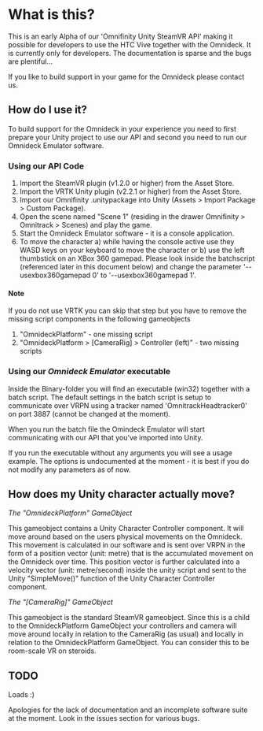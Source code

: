 #  What is this?
This is an early Alpha of our 'Omnifinity Unity SteamVR API' making it possible for developers to use the HTC Vive together with the Omnideck. It is currently only for developers. The documentation is sparse and the bugs are plentiful...

If you like to build support in your game for the Omnideck please contact us.   

##  How do I use it?
To build support for the Omnideck in your experience you need to first prepare your Unity project to use our API and second you need to run our Omnideck Emulator software.

### Using our API Code
1. Import the SteamVR plugin (v1.2.0 or higher) from the Asset Store.
2. Import the VRTK Unity plugin (v2.2.1 or higher) from the Asset Store.
3. Import our Omnifinity .unitypackage into Unity (Assets > Import Package > Custom Package).
4. Open the scene named "Scene 1" (residing in the drawer Omnifinity > Omnitrack > Scenes) and play the game.
5. Start the Omnideck Emulator software - it is a console application.
6. To move the character a) while having the console active use they WASD keys on your keyboard to move the character or b) use the left thumbstick on an XBox 360 gamepad. Please look inside the batchscript (referenced later in this document below) and change the parameter '--usexbox360gamepad 0' to '--usexbox360gamepad 1'. 

#### Note
If you do not use VRTK you can skip that step but you have to remove the missing script components in the following gameobjects

1. "OmnideckPlatform" - one missing script
2. "OmnideckPlatform > [CameraRig] > Controller (left)" - two missing scripts

### Using our *Omnideck Emulator* executable
Inside the Binary-folder you will find an executable (win32) together with a batch script. The default settings in the batch script is setup to communicate over VRPN using a tracker named 'OmnitrackHeadtracker0' on port 3887 (cannot be changed at the moment). 

When you run the batch file the Omindeck Emulator will start communicating with our API that you've imported into Unity. 

If you run the executable without any arguments you will see a usage example. The options is undocumented at the moment - it is best if you do not modify any parameters as of now.

## How does my Unity character actually move?

*The "OmnideckPlatform" GameObject*

This gameobject contains a Unity Character Controller component. It will move around based on the users physical movements on the Omnideck. This movement is calculated in our software and is sent over VRPN in the form of a position vector (unit: metre) that is the accumulated movement on the Omnideck over time. This position vector is further calculated into a velocity vector (unit: metre/second) inside the unity script and sent to the Unity "SimpleMove()" function of the Unity Character Controller component.

*The "[CameraRig]" GameObject*

This gameobject is the standard SteamVR gameobject. Since this is a child to the OmnideckPlatform GameObject your controllers and camera will move around locally in relation to the CameraRig (as usual) and locally in relation to the OmnideckPlatform GameObject. You can consider this to be room-scale VR on steroids. 


## TODO
Loads :) 

Apologies for the lack of documentation and an incomplete software suite at the moment. Look in the issues section for various bugs. 
